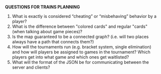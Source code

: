 **QUESTIONS FOR TRAINS PLANNING**

1. What is exactly is considered “cheating” or “misbehaving” behavior by a player?
2. What is the difference between "colored cards" and regular "cards" (when talking about game pieces)?
3. Is the map guaranteed to be a connected graph? (i.e. will two places always have a path that connects them?)
4. How will the tournaments run (e.g. bracket system, single elimination) and how will players be assigned
to games in the tournament? Which players get into what game and which ones get waitlisted?
5. What will the format of the JSON be for communicating between the server and clients?
